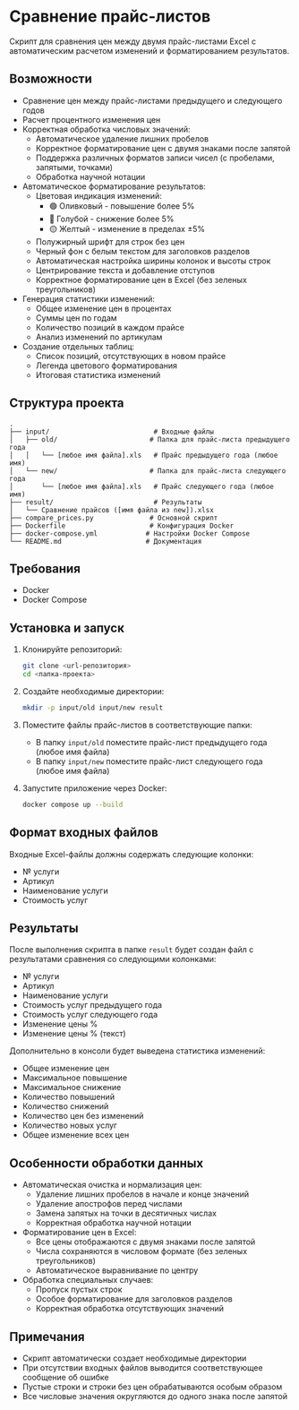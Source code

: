# Сравнение прайс-листов

Скрипт для сравнения цен между двумя прайс-листами Excel с автоматическим расчетом изменений и форматированием результатов.

## Возможности

- Сравнение цен между прайс-листами предыдущего и следующего годов
- Расчет процентного изменения цен
- Корректная обработка числовых значений:
  - Автоматическое удаление лишних пробелов
  - Корректное форматирование цен с двумя знаками после запятой
  - Поддержка различных форматов записи чисел (с пробелами, запятыми, точками)
  - Обработка научной нотации
- Автоматическое форматирование результатов:
  - Цветовая индикация изменений:
    - 🟢 Оливковый - повышение более 5%
    - 🔵 Голубой - снижение более 5%
    - 🟡 Желтый - изменение в пределах ±5%
  - Полужирный шрифт для строк без цен
  - Черный фон с белым текстом для заголовков разделов
  - Автоматическая настройка ширины колонок и высоты строк
  - Центрирование текста и добавление отступов
  - Корректное форматирование цен в Excel (без зеленых треугольников)
- Генерация статистики изменений:
  - Общее изменение цен в процентах
  - Суммы цен по годам
  - Количество позиций в каждом прайсе
  - Анализ изменений по артикулам
- Создание отдельных таблиц:
  - Список позиций, отсутствующих в новом прайсе
  - Легенда цветового форматирования
  - Итоговая статистика изменений

## Структура проекта

```
.
├── input/                          # Входные файлы
│   ├── old/                       # Папка для прайс-листа предыдущего года
│   │   └── [любое имя файла].xls   # Прайс предыдущего года (любое имя)
│   └── new/                       # Папка для прайс-листа следующего года  
│       └── [любое имя файла].xls   # Прайс следующего года (любое имя)
├── result/                         # Результаты
│   └── Сравнение прайсов ([имя файла из new]).xlsx
├── compare_prices.py              # Основной скрипт
├── Dockerfile                     # Конфигурация Docker
├── docker-compose.yml            # Настройки Docker Compose
└── README.md                     # Документация
```

## Требования

- Docker
- Docker Compose

## Установка и запуск

1. Клонируйте репозиторий:
   ```bash
   git clone <url-репозитория>
   cd <папка-проекта>
   ```

2. Создайте необходимые директории:
   ```bash
   mkdir -p input/old input/new result
   ```

3. Поместите файлы прайс-листов в соответствующие папки:
   - В папку `input/old` поместите прайс-лист предыдущего года (любое имя файла)
   - В папку `input/new` поместите прайс-лист следующего года (любое имя файла)

4. Запустите приложение через Docker:
   ```bash
   docker compose up --build
   ```

## Формат входных файлов

Входные Excel-файлы должны содержать следующие колонки:
- № услуги
- Артикул
- Наименование услуги
- Стоимость услуг

## Результаты

После выполнения скрипта в папке `result` будет создан файл с результатами сравнения со следующими колонками:
- № услуги
- Артикул
- Наименование услуги
- Стоимость услуг предыдущего года
- Стоимость услуг следующего года
- Изменение цены %
- Изменение цены % (текст)

Дополнительно в консоли будет выведена статистика изменений:
- Общее изменение цен
- Максимальное повышение
- Максимальное снижение
- Количество повышений
- Количество снижений
- Количество цен без изменений
- Количество новых услуг
- Общее изменение всех цен

## Особенности обработки данных

- Автоматическая очистка и нормализация цен:
  - Удаление лишних пробелов в начале и конце значений
  - Удаление апострофов перед числами
  - Замена запятых на точки в десятичных числах
  - Корректная обработка научной нотации
- Форматирование цен в Excel:
  - Все цены отображаются с двумя знаками после запятой
  - Числа сохраняются в числовом формате (без зеленых треугольников)
  - Автоматическое выравнивание по центру
- Обработка специальных случаев:
  - Пропуск пустых строк
  - Особое форматирование для заголовков разделов
  - Корректная обработка отсутствующих значений

## Примечания

- Скрипт автоматически создает необходимые директории
- При отсутствии входных файлов выводится соответствующее сообщение об ошибке
- Пустые строки и строки без цен обрабатываются особым образом
- Все числовые значения округляются до одного знака после запятой 